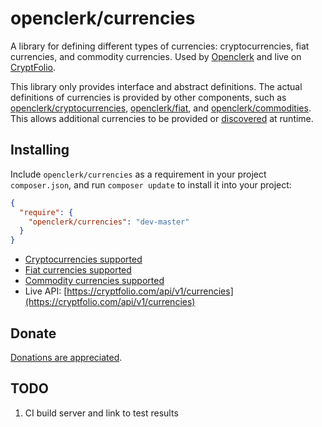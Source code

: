 openclerk/currencies
====================

A library for defining different types of currencies: cryptocurrencies, fiat currencies, and commodity currencies.
Used by [Openclerk](http://openclerk.org) and live on [CryptFolio](https://cryptfolio.com).

This library only provides interface and abstract definitions.
The actual definitions of currencies is provided by other components, such as
[openclerk/cryptocurrencies](https://github.com/openclerk/cryptocurrencies),
[openclerk/fiat](https://github.com/openclerk/fiat), and
[openclerk/commodities](https://github.com/openclerk/commodities).
This allows additional currencies to be provided or [discovered](https://github.com/soundasleep/component-discovery) at runtime.

## Installing

Include `openclerk/currencies` as a requirement in your project `composer.json`,
and run `composer update` to install it into your project:

```json
{
  "require": {
    "openclerk/currencies": "dev-master"
  }
}
```

* [Cryptocurrencies supported](https://github.com/openclerk/cryptocurrencies/tree/master/src)
* [Fiat currencies supported](https://github.com/openclerk/fiat/tree/master/src)
* [Commodity currencies supported](https://github.com/openclerk/commodities/tree/master/src)
* Live API: [https://cryptfolio.com/api/v1/currencies](https://cryptfolio.com/api/v1/currencies)

## Donate

[Donations are appreciated](https://code.google.com/p/openclerk/wiki/Donating).

## TODO

1. CI build server and link to test results
